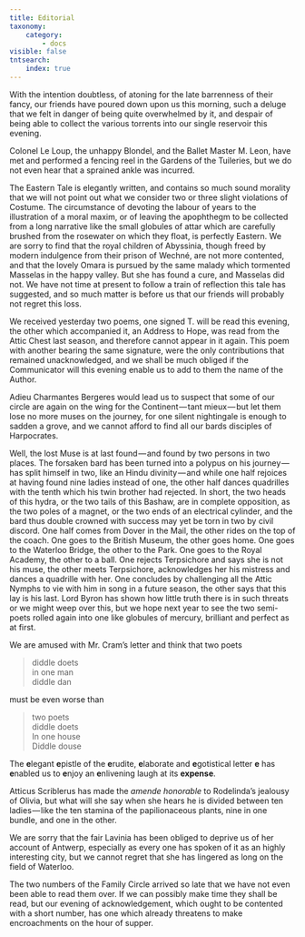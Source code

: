 ```yaml
---
title: Editorial
taxonomy:
    category:
        - docs
visible: false
tntsearch:
    index: true
---
```


With the intention doubtless, of atoning for the late barrenness of their fancy, our friends have poured down upon us this morning, such a deluge that we felt in danger of being quite overwhelmed by it, and despair of being able to collect the various torrents into our single reservoir this evening.

Colonel Le Loup, the unhappy Blondel, and the Ballet Master M. Leon, have met and performed a fencing reel in the Gardens of the Tuileries, but we do not even hear that a sprained ankle was incurred.

The Eastern Tale is elegantly written, and contains so much sound morality that we will not point out what we consider two or three slight violations of Costume. The circumstance of devoting the labour of years to the illustration of a moral maxim, or of leaving the apophthegm to be collected from a long narrative like the small globules of attar which are carefully brushed from the rosewater on which they float, is perfectly Eastern. We are sorry to find that the royal children of Abyssinia, though freed by modern indulgence from their prison of Wechné, are not more contented, and that the lovely Omara is pursued by the same malady which tormented Masselas in the happy valley. But she has found a cure, and Masselas did not. We have not time at present to follow a train of reflection this tale has suggested, and so much matter is before us that our friends will probably not regret this loss.

We received yesterday two poems, one signed T. will be read this evening, the other which accompanied it, an Address to Hope, was read from the Attic Chest last season, and therefore cannot appear in it again. This poem with another bearing the same signature, were the only contributions that remained unacknowledged, and we shall be much obliged if the Communicator will this evening enable us to add to them the name of the Author.

Adieu Charmantes Bergeres would lead us to suspect that some of our circle are again on the wing for the Continent — tant mieux — but let them lose no more muses on the journey, for one silent nightingale is enough to sadden a grove, and we cannot afford to find all our bards disciples of Harpocrates.

Well, the lost Muse is at last found — and found by two persons in two places. The forsaken bard has been turned into a polypus on his journey — has split himself in two, like an Hindu divinity — and while one half rejoices at having found nine ladies instead of one, the other half dances quadrilles with the tenth which his twin brother had rejected. In short, the two heads of this hydra, or the two tails of this Bashaw, are in complete opposition, as the two poles of a magnet, or the two ends of an electrical cylinder, and the bard thus double crowned with success may yet be torn in two by civil discord. One half comes from Dover in the Mail, the other rides on the top of the coach. One goes to the British Museum, the other goes home. One goes to the Waterloo Bridge, the other to the Park. One goes to the Royal Academy, the other to a ball. One rejects Terpsichore and says she is not his muse, the other meets Terpsichore, acknowledges her his mistress and dances a quadrille with her. One concludes by challenging all the Attic Nymphs to vie with him in song in a future season, the other says that this lay is his last. Lord Byron has shown how little truth there is in such threats or we might weep over this, but we hope next year to see the two semi-poets rolled again into one like globules of mercury, brilliant and perfect as at first.

We are amused with Mr. Cram’s letter and think that two poets

> diddle doets  
> in one man  
> diddle dan

must be even worse than 

> two poets  
> diddle doets  
> In one house  
> Diddle douse

The **e**legant **e**pistle of the **e**rudite, **e**laborate and **e**gotistical letter **e** has **e**nabled us to **e**njoy an **e**nlivening laugh at its **expense**.

Atticus Scriblerus has made the *amende honorable* to Rodelinda’s jealousy of Olivia, but what will she say when she hears he is divided between ten ladies — like the ten stamina of the papilionaceous plants, nine in one bundle, and one in the other.

We are sorry that the fair Lavinia has been obliged to deprive us of her account of Antwerp, especially as every one has spoken of it as an highly interesting city, but we cannot regret that she has lingered as long on the field of Waterloo.

The two numbers of the Family Circle arrived so late that we have not even been able to read them over. If we can possibly make time they shall be read, but our evening of acknowledgement, which ought to be contented with a short number, has one which already threatens to make encroachments on the hour of supper.